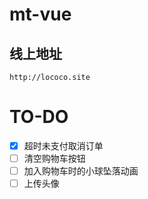 # mt-vue

## 线上地址

```
http://lococo.site
```
# TO-DO
- [x] 超时未支付取消订单
- [ ] 清空购物车按钮
- [ ] 加入购物车时的小球坠落动画
- [ ] 上传头像